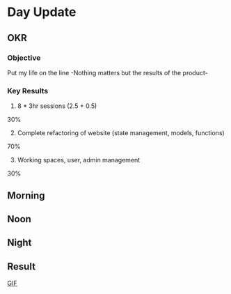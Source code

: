 # Day Update

## OKR

### Objective

Put my life on the line -Nothing matters but the results of the product-

### Key Results

1. 8 \* 3hr sessions (2.5 + 0.5)

30%

2. Complete refactoring of website (state management, models, functions)

70%

3. Working spaces, user, admin management

30%

## Morning

## Noon

## Night

## Result

[GIF](https://github.com/sentrei/sentrei/issues/2125#issuecomment-638973030)
